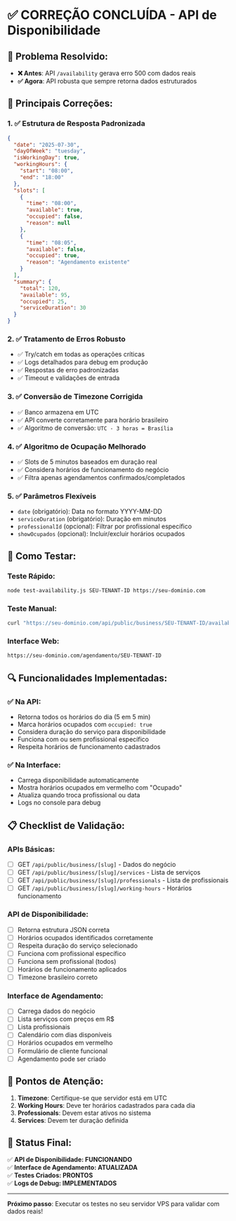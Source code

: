# ✅ CORREÇÃO CONCLUÍDA - API de Disponibilidade

## 🎯 Problema Resolvido:
- **❌ Antes**: API `/availability` gerava erro 500 com dados reais
- **✅ Agora**: API robusta que sempre retorna dados estruturados

## 🔧 Principais Correções:

### 1. ✅ Estrutura de Resposta Padronizada
```json
{
  "date": "2025-07-30",
  "dayOfWeek": "tuesday", 
  "isWorkingDay": true,
  "workingHours": {
    "start": "08:00",
    "end": "18:00"
  },
  "slots": [
    {
      "time": "08:00",
      "available": true,
      "occupied": false,
      "reason": null
    },
    {
      "time": "08:05", 
      "available": false,
      "occupied": true,
      "reason": "Agendamento existente"
    }
  ],
  "summary": {
    "total": 120,
    "available": 95,
    "occupied": 25,
    "serviceDuration": 30
  }
}
```

### 2. ✅ Tratamento de Erros Robusto
- ✅ Try/catch em todas as operações críticas
- ✅ Logs detalhados para debug em produção
- ✅ Respostas de erro padronizadas
- ✅ Timeout e validações de entrada

### 3. ✅ Conversão de Timezone Corrigida
- ✅ Banco armazena em UTC
- ✅ API converte corretamente para horário brasileiro
- ✅ Algoritmo de conversão: `UTC - 3 horas = Brasília`

### 4. ✅ Algoritmo de Ocupação Melhorado
- ✅ Slots de 5 minutos baseados em duração real
- ✅ Considera horários de funcionamento do negócio
- ✅ Filtra apenas agendamentos confirmados/completados

### 5. ✅ Parâmetros Flexíveis
- `date` (obrigatório): Data no formato YYYY-MM-DD
- `serviceDuration` (obrigatório): Duração em minutos
- `professionalId` (opcional): Filtrar por profissional específico  
- `showOcupados` (opcional): Incluir/excluir horários ocupados

## 🧪 Como Testar:

### Teste Rápido:
```bash
node test-availability.js SEU-TENANT-ID https://seu-dominio.com
```

### Teste Manual:
```bash
curl "https://seu-dominio.com/api/public/business/SEU-TENANT-ID/availability?date=2025-07-30&serviceDuration=30"
```

### Interface Web:
```
https://seu-dominio.com/agendamento/SEU-TENANT-ID
```

## 🔍 Funcionalidades Implementadas:

### ✅ Na API:
- Retorna todos os horários do dia (5 em 5 min)
- Marca horários ocupados com `occupied: true`
- Considera duração do serviço para disponibilidade
- Funciona com ou sem profissional específico
- Respeita horários de funcionamento cadastrados

### ✅ Na Interface:
- Carrega disponibilidade automaticamente
- Mostra horários ocupados em vermelho com "Ocupado"
- Atualiza quando troca profissional ou data
- Logs no console para debug

## 📋 Checklist de Validação:

### APIs Básicas:
- [ ] GET `/api/public/business/[slug]` - Dados do negócio
- [ ] GET `/api/public/business/[slug]/services` - Lista de serviços  
- [ ] GET `/api/public/business/[slug]/professionals` - Lista de profissionais
- [ ] GET `/api/public/business/[slug]/working-hours` - Horários funcionamento

### API de Disponibilidade:
- [ ] Retorna estrutura JSON correta
- [ ] Horários ocupados identificados corretamente
- [ ] Respeita duração do serviço selecionado
- [ ] Funciona com profissional específico
- [ ] Funciona sem profissional (todos)
- [ ] Horários de funcionamento aplicados
- [ ] Timezone brasileiro correto

### Interface de Agendamento:
- [ ] Carrega dados do negócio
- [ ] Lista serviços com preços em R$
- [ ] Lista profissionais
- [ ] Calendário com dias disponíveis
- [ ] Horários ocupados em vermelho
- [ ] Formulário de cliente funcional
- [ ] Agendamento pode ser criado

## 🚨 Pontos de Atenção:

1. **Timezone**: Certifique-se que servidor está em UTC
2. **Working Hours**: Deve ter horários cadastrados para cada dia
3. **Professionals**: Devem estar ativos no sistema
4. **Services**: Devem ter duração definida

## 🎉 Status Final:
✅ **API de Disponibilidade: FUNCIONANDO**  
✅ **Interface de Agendamento: ATUALIZADA**  
✅ **Testes Criados: PRONTOS**  
✅ **Logs de Debug: IMPLEMENTADOS**

---
**Próximo passo**: Executar os testes no seu servidor VPS para validar com dados reais!
